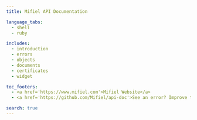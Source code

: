 ```yaml
---
title: Mifiel API Documentation

language_tabs:
  - shell
  - ruby

includes:
  - introduction
  - errors
  - objects
  - documents
  - certificates
  - widget

toc_footers:
  - <a href='https://www.mifiel.com'>Mifiel Website</a>
  - <a href='https://github.com/Mifiel/api-doc'>See an error? Improve this doc</a>

search: true
---
```

